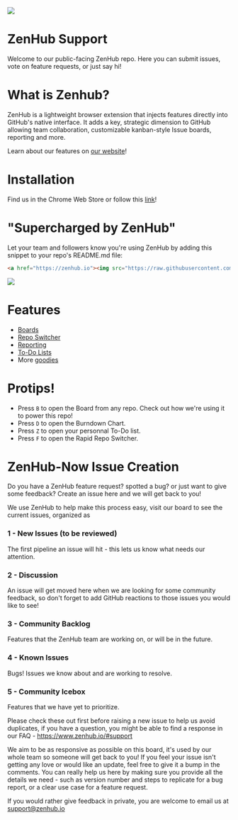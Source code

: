 <a href="https://zenhub.io"><img src="https://raw.githubusercontent.com/ZenHubIO/support/master/zenhub-badge.png"></a>

ZenHub Support
==========

Welcome to our public-facing ZenHub repo. Here you can submit issues, vote on feature requests, or just say hi!

# What is Zenhub?
ZenHub is a lightweight browser extension that injects features directly into GitHub's native interface. It adds a key, strategic dimension to GitHub allowing team collaboration, customizable kanban-style Issue boards, reporting and more.

Learn about our features on [our website](https://www.zenhub.io/)!

# Installation

Find us in the Chrome Web Store or follow this [link](https://www.zenhub.io/)!

# "Supercharged by ZenHub"
Let your team and followers know you're using ZenHub by adding this snippet to your repo's README.md file:

```html
<a href="https://zenhub.io"><img src="https://raw.githubusercontent.com/ZenHubIO/support/master/zenhub-badge.png"></a>
```
<a href="https://zenhub.io"><img src="https://raw.githubusercontent.com/ZenHubIO/support/master/zenhub-badge.png"></a>

# Features
- [Boards](https://www.zenhub.io/features#boards)
- [Repo Switcher](https://www.zenhub.io/features#repo-switcher)
- [Reporting](https://www.zenhub.io/burndownChart)
- [To-Do Lists](https://www.zenhub.io/ToDo-agile-task-management)
- More [goodies](https://www.zenhub.io/features)

# Protips!
- Press `B` to open the Board from any repo. Check out how we're using it to power this repo!
- Press `D` to open the Burndown Chart.
- Press `Z` to open your personnal To-Do list.
- Press `F` to open the Rapid Repo Switcher.


# ZenHub-Now Issue Creation

Do you have a ZenHub feature request? spotted a bug? or just want to give some feedback? Create an issue here and we will get back to you!

We use ZenHub to help make this process easy, visit our board to see the current issues, organized as

### 1 - New Issues (to be reviewed)

The first pipeline an issue will hit - this lets us know what needs our attention.

### 2 - Discussion

An issue will get moved here when we are looking for some community feedback, so don't forget to add GitHub reactions to those issues you would like to see!

### 3 - Community Backlog

Features that the ZenHub team are working on, or will be in the future.

### 4 - Known Issues

Bugs! Issues we know about and are working to resolve.


### 5 - Community Icebox

Features that we have yet to prioritize.

Please check these out first before raising a new issue to help us avoid duplicates, if you have a question, you might be able to find a response in our FAQ - https://www.zenhub.io/#support

We aim to be as responsive as possible on this board, it's used by our whole team so someone will get back to you! If you feel your issue isn't getting any love or would like an update, feel free to give it a bump in the comments. You can really help us here by making sure you provide all the details we need - such as version number and steps to replicate for a bug report, or a clear use case for a feature request.

If you would rather give feedback in private, you are welcome to email us at support@zenhub.io



